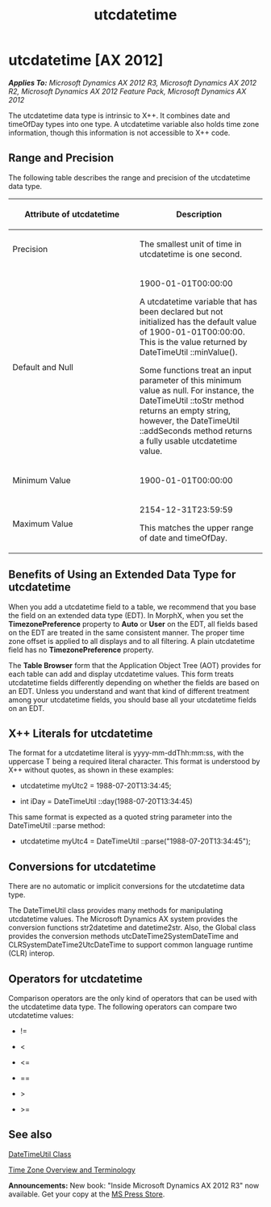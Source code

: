 ﻿---
title: utcdatetime
TOCTitle: utcdatetime
ms:assetid: 3d6171a2-3341-4153-9437-d11bf3df01c0
ms:mtpsurl: https://msdn.microsoft.com/en-us/library/Cc597805(v=AX.60)
ms:contentKeyID: 35242934
ms.date: 05/18/2015
mtps_version: v=AX.60
---

# utcdatetime [AX 2012]


_**Applies To:** Microsoft Dynamics AX 2012 R3, Microsoft Dynamics AX 2012 R2, Microsoft Dynamics AX 2012 Feature Pack, Microsoft Dynamics AX 2012_

The utcdatetime data type is intrinsic to X++. It combines date and timeOfDay types into one type. A utcdatetime variable also holds time zone information, though this information is not accessible to X++ code.

## Range and Precision

The following table describes the range and precision of the utcdatetime data type.

<table>
<colgroup>
<col style="width: 50%" />
<col style="width: 50%" />
</colgroup>
<thead>
<tr class="header">
<th><p>Attribute of utcdatetime</p></th>
<th><p>Description</p></th>
</tr>
</thead>
<tbody>
<tr class="odd">
<td><p>Precision</p></td>
<td><p>The smallest unit of time in utcdatetime is one second.</p></td>
</tr>
<tr class="even">
<td><p>Default and Null</p></td>
<td><p>1900-01-01T00:00:00</p>
<p>A utcdatetime variable that has been declared but not initialized has the default value of 1900-01-01T00:00:00. This is the value returned by DateTimeUtil ::minValue().</p>
<p>Some functions treat an input parameter of this minimum value as null. For instance, the DateTimeUtil ::toStr method returns an empty string, however, the DateTimeUtil ::addSeconds method returns a fully usable utcdatetime value.</p></td>
</tr>
<tr class="odd">
<td><p>Minimum Value</p></td>
<td><p>1900-01-01T00:00:00</p></td>
</tr>
<tr class="even">
<td><p>Maximum Value</p></td>
<td><p>2154-12-31T23:59:59</p>
<p>This matches the upper range of date and timeOfDay.</p></td>
</tr>
</tbody>
</table>


## Benefits of Using an Extended Data Type for utcdatetime

When you add a utcdatetime field to a table, we recommend that you base the field on an extended data type (EDT). In MorphX, when you set the **TimezonePreference** property to **Auto** or **User** on the EDT, all fields based on the EDT are treated in the same consistent manner. The proper time zone offset is applied to all displays and to all filtering. A plain utcdatetime field has no **TimezonePreference** property.

The **Table Browser** form that the Application Object Tree (AOT) provides for each table can add and display utcdatetime values. This form treats utcdatetime fields differently depending on whether the fields are based on an EDT. Unless you understand and want that kind of different treatment among your utcdatetime fields, you should base all your utcdatetime fields on an EDT.

## X++ Literals for utcdatetime

The format for a utcdatetime literal is yyyy-mm-ddThh:mm:ss, with the uppercase T being a required literal character. This format is understood by X++ without quotes, as shown in these examples:

  - utcdatetime myUtc2 = 1988-07-20T13:34:45;

  - int iDay = DateTimeUtil ::day(1988-07-20T13:34:45)

This same format is expected as a quoted string parameter into the DateTimeUtil ::parse method:

  - utcdatetime myUtc4 = DateTimeUtil ::parse("1988-07-20T13:34:45");

## Conversions for utcdatetime

There are no automatic or implicit conversions for the utcdatetime data type.

The DateTimeUtil class provides many methods for manipulating utcdatetime values. The Microsoft Dynamics AX system provides the conversion functions str2datetime and datetime2str. Also, the Global class provides the conversion methods utcDateTime2SystemDateTime and CLRSystemDateTime2UtcDateTime to support common language runtime (CLR) interop.

## Operators for utcdatetime

Comparison operators are the only kind of operators that can be used with the utcdatetime data type. The following operators can compare two utcdatetime values:

  - \!=

  - \<

  - \<=

  - \==

  - \>

  - \>=

## See also

[DateTimeUtil Class](https://msdn.microsoft.com/en-us/library/gg837448\(v=ax.60\))

[Time Zone Overview and Terminology](time-zone-overview-and-terminology.md)

  
**Announcements:** New book: "Inside Microsoft Dynamics AX 2012 R3" now available. Get your copy at the [MS Press Store](https://www.microsoftpressstore.com/store/inside-microsoft-dynamics-ax-2012-r3-9780735685109).


